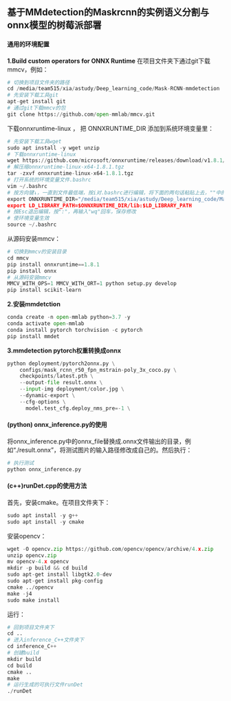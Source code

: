 ## 基于MMdetection的Maskrcnn的实例语义分割与onnx模型的树莓派部署

#### 通用的环境配置

**1.Build custom operators for ONNX Runtime**
在项目文件夹下通过git下载mmcv，例如：

```python
# 切换到项目文件夹的路径
cd /media/team515/xia/astudy/Deep_learning_code/Mask-RCNN-mmdetection
# 先安装下载工具git
apt-get install git
# 通过git下载mmcv的包
git clone https://github.com/open-mmlab/mmcv.git
```

下载onnxruntime-linux ， 把 ONNXRUNTIME_DIR 添加到系统环境变量里：

```python
# 先安装下载工具wget
sudo apt install -y wget unzip
# 下载onnxruntime-linux
wget https://github.com/microsoft/onnxruntime/releases/download/v1.8.1/onnxruntime-linux-x64-1.8.1.tgz
# 解压缩onnxruntime-linux-x64-1.8.1.tgz
tar -zxvf onnxruntime-linux-x64-1.8.1.tgz
# 打开系统的环境变量文件.bashrc
vim ~/.bashrc
# 按方向键↓，一直到文件最低端，按i对.bashrc进行编辑，将下面的两句话粘贴上去，""中的路径请替换成自己的
export ONNXRUNTIME_DIR="/media/team515/xia/astudy/Deep_learning_code/Mask-RCNN-mmdetection/onnxruntime-linux-x64-1.8.1
export LD_LIBRARY_PATH=$ONNXRUNTIME_DIR/lib:$LD_LIBRARY_PATH
# 按Esc退出编辑，按":"，再输入"wq"回车，保存修改
# 使环境变量生效
source ~/.bashrc
```

从源码安装mmcv：

```python
# 切换到mmcv的安装目录
cd mmcv
pip install onnxruntime==1.8.1
pip install onnx
# 从源码安装mmcv
MMCV_WITH_OPS=1 MMCV_WITH_ORT=1 python setup.py develop
pip install scikit-learn
```

**2.安装mmdetction**

```python
conda create -n open-mmlab python=3.7 -y
conda activate open-mmlab
conda install pytorch torchvision -c pytorch
pip install mmdet
```

**3.mmdetection pytorch权重转换成onnx**

```python
python deployment/pytorch2onnx.py \
    configs/mask_rcnn_r50_fpn_mstrain-poly_3x_coco.py \
    checkpoints/latest.pth \
    --output-file result.onnx \
    --input-img deployment/color.jpg \
    --dynamic-export \
    --cfg-options \
      model.test_cfg.deploy_nms_pre=-1 \
```

#### (python) onnx_inference.py的使用      

将onnx_inference.py中的onnx_file替换成.onnx文件输出的目录，例如“./result.onnx”，将测试图片的输入路径修改成自己的。然后执行：

~~~python
# 执行测试
python onnx_inference.py
~~~

#### (c++)runDet.cpp的使用方法

首先，安装cmake。在项目文件夹下：

```python
sudo apt install -y g++
sudo apt install -y cmake
```

安装opencv：

```python
wget -O opencv.zip https://github.com/opencv/opencv/archive/4.x.zip
unzip opencv.zip
mv opencv-4.x opencv
mkdir -p build && cd build
sudo apt-get install libgtk2.0-dev
sudo apt-get install pkg-config
cmake ../opencv
make -j4
sudo make install
```

运行：

```python
# 回到项目文件夹下
cd ..
# 进入inference_C++文件夹下
cd inference_C++
# 创建build
mkdir build
cd build
cmake ..
make
# 运行生成的可执行文件runDet
./runDet
```

